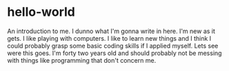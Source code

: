 # hello-world
An introduction to me.
I dunno what I'm gonna write in here. I'm new as it gets. I like playing with computers. I like to learn new things and I think I could probably grasp some basic coding skills if I applied myself. Lets see were this goes.
I'm forty two years old and should probably not be messing with things like programming that don't concern me.

